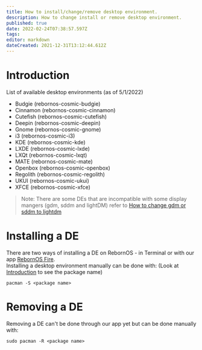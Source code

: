 ```yaml
---
title: How to install/change/remove desktop environment.
description: How to change install or remove desktop environment.
published: true
date: 2022-02-24T07:38:57.597Z
tags: 
editor: markdown
dateCreated: 2021-12-31T13:12:44.612Z
---
```


# Introduction

List of available desktop environments (as of 5/1/2022)

-   Budgie (rebornos-cosmic-budgie)
-   Cinnamon (rebornos-cosmic-cinnamon)
-   Cutefish (rebornos-cosmic-cutefish)
-   Deepin (rebornos-cosmic-deepin)
-   Gnome (rebornos-cosmic-gnome)
-   i3 (rebornos-cosmic-i3)
-   KDE (rebornos-cosmic-kde)
-   LXDE (rebornos-cosmic-lxde)
-   LXQt (rebornos-cosmic-lxqt)
-   MATE (rebornos-cosmic-mate)
-   Openbox (rebornos-cosmic-openbox)
-   Regolith (rebornos-cosmic-regolith)
-   UKUI (rebornos-cosmic-ukui)
-   XFCE (rebornos-cosmic-xfce)

> Note: There are some DEs that are incompatible with some display mangers (gdm, sddm and lightDM) refer to [How to change gdm or sddm to lightdm](https://wiki.rebornos.org/en/howto/sddm-to-lightdm)

# Installing a DE

There are two ways of installing a DE on RebornOS - in Terminal or with our app [RebornOS Fire](https://wiki.rebornos.org/en/apps/rebornosfire).  
Installing a desktop environment manually can be done with: (Look at [Introduction](https://wiki.rebornos.org/en/howto/changede#introduction) to see the package name)

```
pacman -S <package name>
```

# Removing a DE

Removing a DE can't be done through our app yet but can be done manually with:

```
sudo pacman -R <package name>
```